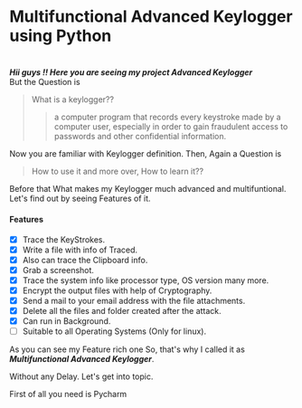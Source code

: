 # Multifunctional Advanced Keylogger using Python

#
***Hii guys !! Here you are seeing my project Advanced Keylogger***  
But the Question is 
>What is a keylogger??
>>a computer program that records every keystroke made by a computer user, especially  in order to gain fraudulent access to passwords and other confidential information.

Now you are familiar with Keylogger definition.
Then,
Again a Question is
>How to use it and more over,
>How to learn it??

Before that What makes my Keylogger much advanced and multifuntional.
Let's find out by seeing Features of it.
#### Features
- [x] Trace the KeyStrokes.  
- [x] Write a file with info of Traced.
- [x] Also can trace the Clipboard info.
- [x] Grab a screenshot.
- [x] Trace the system info like processor type, OS version many more.
- [x] Encrypt the output files with help of Cryptography.
- [x] Send a mail to your email address with the file attachments.
- [x] Delete all the files and folder created after the attack.
- [x] Can run in Background.
- [ ] Suitable to all Operating Systems (Only for linux).

As you can see my Feature rich one So, that's why I called it as ***Multifunctional Advanced Keylogger***.

Without any Delay. Let's get into topic.

First of all you need is Pycharm
